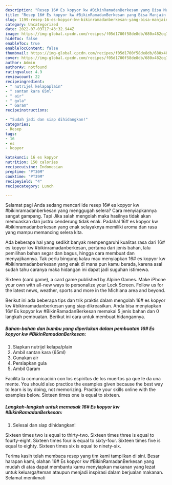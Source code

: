 ```yaml
---
description: "Resep 16# Es kopyor kw #BikinRamadanBerkesan yang Bisa Manjain Lidah , Lezat Sekali"
title: "Resep 16# Es kopyor kw #BikinRamadanBerkesan yang Bisa Manjain Lidah , Lezat Sekali"
slug: 1199-resep-16-es-kopyor-kw-bikinramadanberkesan-yang-bisa-manjain-lidah-lezat-sekali
category: Uncategorized
date: 2022-07-03T17:43:32.944Z
image: https://img-global.cpcdn.com/recipes/f05d1700f58de8db/680x482cq70/16-es-kopyor-kw-bikinramadanberkesan-foto-resep-utama.jpg
hideToc: false
enableToc: true
enableTocContent: false
thumbnail: https://img-global.cpcdn.com/recipes/f05d1700f58de8db/680x482cq70/16-es-kopyor-kw-bikinramadanberkesan-foto-resep-utama.jpg
cover: https://img-global.cpcdn.com/recipes/f05d1700f58de8db/680x482cq70/16-es-kopyor-kw-bikinramadanberkesan-foto-resep-utama.jpg
author: Admin
authorAv: notfound
ratingvalue: 4.9
reviewcount: 22
recipeingredient:
- " nutrijel kelapaplain"
- " santan kara 65ml"
- " air"
- " gula"
- " Garam"
recipeinstructions:

- "Sudah jadi dan siap dihidangkan!"
categories:
- Resep
tags:
- 16
- es
- kopyor

katakunci: 16 es kopyor 
nutrition: 150 calories
recipecuisine: Indonesian
preptime: "PT30M"
cooktime: "PT39M"
recipeyield: "4"
recipecategory: Lunch

---
```



Selamat pagi Anda sedang mencari ide resep 16# es kopyor kw #bikinramadanberkesan yang menggugah selera? Cara menyiapkannya sangat gampang. Tapi Jika salah mengolah maka hasilnya tidak akan memuaskan dan justru cenderung tidak enak. Padahal 16# es kopyor kw #bikinramadanberkesan yang enak selayaknya memiliki aroma dan rasa yang mampu memancing selera kita.


Ada beberapa hal yang sedikit banyak mempengaruhi kualitas rasa dari 16# es kopyor kw #bikinramadanberkesan, pertama dari jenis bahan, lalu pemilihan bahan segar dan bagus, hingga cara membuat dan menyajikannya. Tak perlu bingung kalau mau menyiapkan 16# es kopyor kw #bikinramadanberkesan yang enak di mana pun kamu berada, karena asal sudah tahu caranya maka hidangan ini dapat jadi suguhan istimewa.

Sixteen (card game), a card game published by Alpine Games. Make iPhone your own with all-new ways to personalize your Lock Screen. Follow us for the latest news, weather, sports and more in the Michiana area and beyond.


Berikut ini ada beberapa tips dan trik praktis dalam mengolah 16# es kopyor kw #bikinramadanberkesan yang siap dikreasikan. Anda bisa menyiapkan 16# Es kopyor kw #BikinRamadanBerkesan memakai 5 jenis bahan dan 0 langkah pembuatan. Berikut ini cara untuk membuat hidangannya.

<!--inarticleads1-->

##### Bahan-bahan dan bumbu yang diperlukan dalam pembuatan 16# Es kopyor kw #BikinRamadanBerkesan:

1. Siapkan  nutrijel kelapa/plain
1. Ambil  santan kara (65ml)
1. Gunakan  air
1. Persiapkan  gula
1. Ambil  Garam


Facilita la comunicación con los espíritus de los muertos ya que le da una mente. You should also practice the examples given because the best way to learn is by doing, not memorizing. Practice your skills online with the examples below. Sixteen times one is equal to sixteen. 

<!--inarticleads2-->

##### Langkah-langkah untuk memasak 16# Es kopyor kw #BikinRamadanBerkesan:


1. Selesai dan siap dihidangkan!

Sixteen times two is equal to thirty-two. Sixteen times three is equal to fourty-eight. Sixteen times four is equal to sixty-four. Sixteen times five is equal to eighty. Sixteen times six is equal to ninety-six. 

Terima kasih telah membaca resep yang tim kami tampilkan di sini. Besar harapan kami, olahan 16# Es kopyor kw #BikinRamadanBerkesan yang mudah di atas dapat membantu kamu menyiapkan makanan yang lezat untuk keluarga/teman ataupun menjadi inspirasi dalam berjualan makanan. Selamat menikmati
